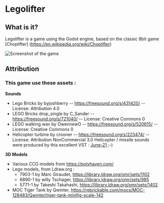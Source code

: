 # Legolifter

## What is it?
Legolifter is a game using the Godot engine, based on the classic 8bit game [Choplifter]
(https://en.wikipedia.org/wiki/Choplifter)

![Screenshot of the game](/textures/screenshot/gmae_screenshot.png)


## Attribution
### This game use these assets : 
**Sounds**
* Lego Bricks by byjoshberry -- https://freesound.org/s/431420/ -- License: Attribution 4.0
* LEGO Bricks drop_single by C_Sander -- https://freesound.org/s/721040/ -- License: Creative Commons 0
* LEGO walking.wav by OwennewO -- https://freesound.org/s/520615/ -- License: Creative Commons 0
* Helicopter turbine by crooner -- https://freesound.org/s/223474/ -- License: Attribution NonCommercial 3.0
Helicopter / missile sounds were produced by this excellent VST : [June-21](https://github.com/mikerodd/june-21) ;-)


**3D Models**
* Various CCO models from https://polyhaven.com/
* Lego models, from Ldraw.org : 
	 - 7903-1 by Marc Giraudet, https://library.ldraw.org/omr/sets/1102
	 - 6890-1 by willy Tschager, https://library.ldraw.org/omr/sets/985
	 - 5771-1 by Takeshi Takahashi, https://library.ldraw.org/omr/sets/1402
* MOC Tiger Tank by Qwinter, https://rebrickable.com/mocs/MOC-128483/Qwinter/tiger-tank-minifig-scale-142
